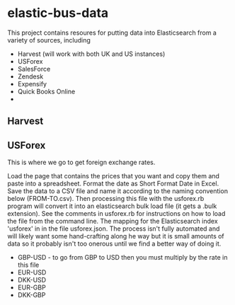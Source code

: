 # elastic-bus-data
This project contains resoures for putting data into Elasticsearch from a variety of sources, including
- Harvest (will work with both UK and US instances)
- USForex
- SalesForce
- Zendesk
- Expensify
- Quick Books Online
- 
## Harvest

## USForex
This is where we go to get foreign exchange rates.

Load the page that contains the prices that you want and copy them and paste into a spreadsheet. Format the date as Short Format Date in Excel. Save the data to a CSV file and name it according to the naming convention below (FROM-TO.csv). Then processing this file with the usforex.rb program will convert it into an elasticsearch bulk load file (it gets a .bulk extension). See the comments in usforex.rb for instructions on how to load the file from the command line. The mapping for the Elasticsearch index 'usforex' in in the file usforex.json. 
The process isn't fully automated and will likely want some hand-crafting along he way but it is small amounts of data so it probably isn't too onerous until we find a better way of doing it.

- GBP-USD - to go from GBP to USD then you must multiply by the rate in this file
- EUR-USD
- DKK-USD
- EUR-GBP
- DKK-GBP
